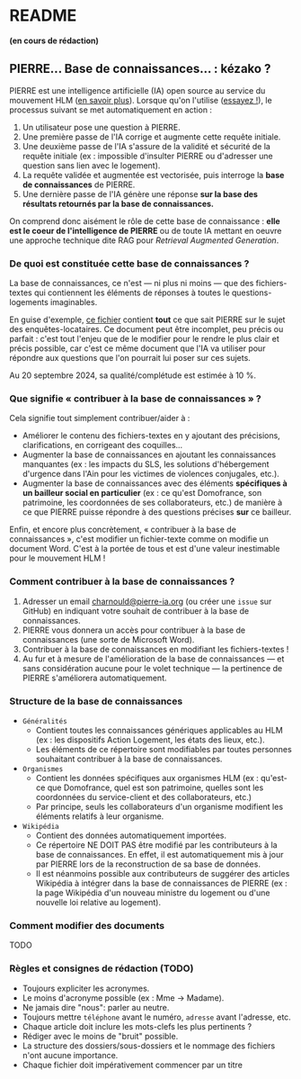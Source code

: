 # README

**(en cours de rédaction)**

## PIERRE... Base de connaissances... : kézako ?

PIERRE est une intelligence artificielle (IA) open source au service du mouvement HLM ([en savoir plus](https://charnould.github.io/pierre/)). Lorsque qu'on l'utilise ([essayez !](https://assistant.pierre-ia.org)), le processus suivant se met automatiquement en action :

1. Un utilisateur pose une question à PIERRE.
2. Une première passe de l'IA corrige et augmente cette requête initiale.
3. Une deuxième passe de l'IA s'assure de la validité et sécurité de la requête initiale (ex : impossible d'insulter PIERRE ou d'adresser une question sans lien avec le logement).
4. La requête validée et augmentée est vectorisée, puis interroge la **base de connaissances** de PIERRE.
5. Une dernière passe de l'IA génère une réponse **sur la base des résultats retournés par la base de connaissances.**

On comprend donc aisément le rôle de cette base de connaissance : **elle est le coeur de l'intelligence de PIERRE** ou de toute IA mettant en oeuvre une approche technique dite RAG pour _Retrieval Augmented Generation_.

### De quoi est constituée cette base de connaissances ?

La base de connaissances, ce n'est — ni plus ni moins — que des fichiers-textes qui contiennent les éléments de réponses à toutes le questions-logements imaginables.

En guise d'exemple, [ce fichier](./knowledge/Généralités/Les%20enquêtes-locataires.md) contient **tout** ce que sait PIERRE sur le sujet des enquêtes-locataires. Ce document peut être incomplet, peu précis ou parfait : c'est tout l'enjeu que de le modifier pour le rendre le plus clair et précis possible, car c'est ce même document que l'IA va utiliser pour répondre aux questions que l'on pourrait lui poser sur ces sujets.

Au 20 septembre 2024, sa qualité/complétude est estimée à 10 %.

### Que signifie « contribuer à la base de connaissances » ?

Cela signifie tout simplement contribuer/aider à :

- Améliorer le contenu des fichiers-textes en y ajoutant des précisions, clarifications, en corrigeant des coquilles...
- Augmenter la base de connaissances en ajoutant les connaissances manquantes (ex : les impacts du SLS, les solutions d'hébergement d'urgence dans l'Ain pour les victimes de violences conjugales, etc.).
- Augmenter la base de connaissances avec des éléments **spécifiques à un bailleur social en particulier** (ex : ce qu'est Domofrance, son patrimoine, les coordonnées de ses collaborateurs, etc.) de manière à ce que PIERRE puisse répondre à des questions précises **sur** ce bailleur.

Enfin, et encore plus concrètement, « contribuer à la base de connaissances », c'est modifier un fichier-texte comme on modifie un document Word. C'est à la portée de tous et est d'une valeur inestimable pour le mouvement HLM !

### Comment contribuer à la base de connaissances ?

1. Adresser un email charnould@pierre-ia.org (ou créer une `issue` sur GitHub) en indiquant votre souhait de contribuer à la base de connaissances.
2. PIERRE vous donnera un accès pour contribuer à la base de connaissances (une sorte de Microsoft Word).
3. Contribuer à la base de connaissances en modifiant les fichiers-textes !
4. Au fur et à mesure de l'amélioration de la base de connaissances — et sans considération aucune pour le volet technique — la pertinence de PIERRE s'améliorera automatiquement.

### Structure de la base de connaissances

- `Généralités`
  - Contient toutes les connaissances génériques applicables au HLM (ex : les dispositifs Action Logement, les états des lieux, etc.).
  - Les éléments de ce répertoire sont modifiables par toutes personnes souhaitant contribuer à la base de connaissances.
- `Organismes`
  - Contient les données spécifiques aux organismes HLM (ex : qu'est-ce que Domofrance, quel est son patrimoine, quelles sont les coordonnées du service-client et des collaborateurs, etc.)
  - Par principe, seuls les collaborateurs d'un organisme modifient les éléments relatifs à leur organisme.
- `Wikipédia`
  - Contient des données automatiquement importées.
  - Ce répertoire NE DOIT PAS être modifié par les contributeurs à la base de connaissances. En effet, il est automatiquement mis à jour par PIERRE lors de la reconstruction de sa base de données.
  - Il est néanmoins possible aux contributeurs de suggérer des articles Wikipédia à intégrer dans la base de connaissances de PIERRE (ex : la page Wikipédia d'un nouveau ministre du logement ou d'une nouvelle loi relative au logement).

### Comment modifier des documents

TODO

### Règles et consignes de rédaction (TODO)

- Toujours expliciter les acronymes.
- Le moins d'acronyme possible (ex : Mme -> Madame).
- Ne jamais dire "nous": parler au neutre.
- Toujours mettre `téléphone` avant le numéro, `adresse` avant l'adresse, etc.
- Chaque article doit inclure les mots-clefs les plus pertinents ?
- Rédiger avec le moins de "bruit" possible.
- La structure des dossiers/sous-dossiers et le nommage des fichiers n'ont aucune importance.
- Chaque fichier doit impérativement commencer par un titre
